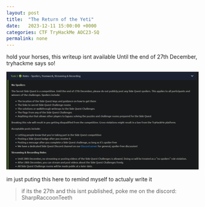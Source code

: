 ```yaml
---
layout: post
title:  "The Return of the Yeti"
date:   2023-12-11 15:00:00 +0000
categories: CTF TryHackMe AOC23-SQ
permalink: none
---
```


hold your horses, this writeup isnt available Until the end of 27th December, tryhackme says so!

![aoc23-sq rules](aoc23-sq_rules.png)

im just puting this here to remind myself to actualy write it 

> if its the 27th and this isnt published, poke me on the discord: SharpRaccoonTeeth